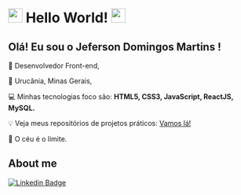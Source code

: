 # <img src="https://github.com/TheDudeThatCode/TheDudeThatCode/blob/master/Assets/Hi.gif" width="29px"> Hello World! <img src=https://github.com/TheDudeThatCode/TheDudeThatCode/blob/master/Assets/Earth.gif width="29">

 

## Olá! Eu sou o Jeferson Domingos Martins !          

📖 Desenvolvedor Front-end, 

:house_with_garden: Urucânia, Minas Gerais,

:computer: Minhas tecnologias foco são:  <strong>HTML5, CSS3, JavaScript, ReactJS, MySQL.</strong>

:bulb: Veja meus repositórios de projetos práticos:  [Vamos lá!](https://github.com/JefersonDomingos?tab=repositories)

🙏 O céu é o limite.





 

## About me

[![Linkedin Badge](https://img.shields.io/badge/-LinkedIn-blue?style=flat-square&logo=Linkedin&logoColor=white&link=https://www.linkedin.com/in/jefersondomingos)](https://www.linkedin.com/in/jefersondomingos)
